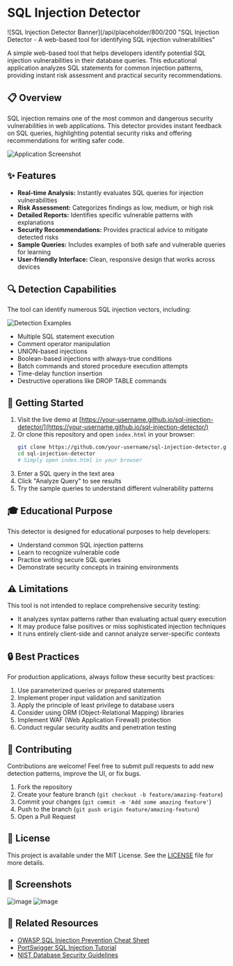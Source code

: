 # SQL Injection Detector

![SQL Injection Detector Banner](/api/placeholder/800/200 "SQL Injection Detector - A web-based tool for identifying SQL injection vulnerabilities"

A simple web-based tool that helps developers identify potential SQL injection vulnerabilities in their database queries. This educational application analyzes SQL statements for common injection patterns, providing instant risk assessment and practical security recommendations.

## 📋 Overview

SQL injection remains one of the most common and dangerous security vulnerabilities in web applications. This detector provides instant feedback on SQL queries, highlighting potential security risks and offering recommendations for writing safer code.

![Application Screenshot](/api/placeholder/700/400 "SQL Injection Detector Interface")

## ✨ Features

- **Real-time Analysis:** Instantly evaluates SQL queries for injection vulnerabilities
- **Risk Assessment:** Categorizes findings as low, medium, or high risk
- **Detailed Reports:** Identifies specific vulnerable patterns with explanations
- **Security Recommendations:** Provides practical advice to mitigate detected risks
- **Sample Queries:** Includes examples of both safe and vulnerable queries for learning
- **User-friendly Interface:** Clean, responsive design that works across devices

## 🔍 Detection Capabilities

The tool can identify numerous SQL injection vectors, including:

![Detection Examples](/api/placeholder/600/300 "Examples of SQL injection patterns detected")

- Multiple SQL statement execution
- Comment operator manipulation
- UNION-based injections
- Boolean-based injections with always-true conditions
- Batch commands and stored procedure execution attempts
- Time-delay function insertion
- Destructive operations like DROP TABLE commands

## 🚀 Getting Started

1. Visit the live demo at [https://your-username.github.io/sql-injection-detector/](https://your-username.github.io/sql-injection-detector/)
2. Or clone this repository and open `index.html` in your browser:
   ```bash
   git clone https://github.com/your-username/sql-injection-detector.git
   cd sql-injection-detector
   # Simply open index.html in your browser
   ```
3. Enter a SQL query in the text area
4. Click "Analyze Query" to see results
5. Try the sample queries to understand different vulnerability patterns

## 🎓 Educational Purpose

This detector is designed for educational purposes to help developers:
- Understand common SQL injection patterns
- Learn to recognize vulnerable code
- Practice writing secure SQL queries
- Demonstrate security concepts in training environments

## ⚠️ Limitations

This tool is not intended to replace comprehensive security testing:
- It analyzes syntax patterns rather than evaluating actual query execution
- It may produce false positives or miss sophisticated injection techniques
- It runs entirely client-side and cannot analyze server-specific contexts

## 🔒 Best Practices

For production applications, always follow these security best practices:

1. Use parameterized queries or prepared statements
2. Implement proper input validation and sanitization
3. Apply the principle of least privilege to database users
4. Consider using ORM (Object-Relational Mapping) libraries
5. Implement WAF (Web Application Firewall) protection
6. Conduct regular security audits and penetration testing

## 🤝 Contributing

Contributions are welcome! Feel free to submit pull requests to add new detection patterns, improve the UI, or fix bugs.

1. Fork the repository
2. Create your feature branch (`git checkout -b feature/amazing-feature`)
3. Commit your changes (`git commit -m 'Add some amazing feature'`)
4. Push to the branch (`git push origin feature/amazing-feature`)
5. Open a Pull Request

## 📝 License

This project is available under the MIT License. See the [LICENSE](LICENSE) file for more details.

## 📸 Screenshots

![image](https://github.com/user-attachments/assets/c2ec9794-54f0-443b-b84c-3fc42404a1fb)
![image](https://github.com/user-attachments/assets/81a4422d-6160-49d2-aa88-04e8ee3f0c18)



## 🔗 Related Resources

- [OWASP SQL Injection Prevention Cheat Sheet](https://cheatsheetseries.owasp.org/cheatsheets/SQL_Injection_Prevention_Cheat_Sheet.html)
- [PortSwigger SQL Injection Tutorial](https://portswigger.net/web-security/sql-injection)
- [NIST Database Security Guidelines](https://csrc.nist.gov/publications/detail/sp/800-123/final)
